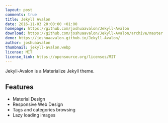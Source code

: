 ```yaml
---
layout: post
comments: true
title: Jekyll Avalon
date: 2016-11-03 20:00:00 +01:00
homepage: https://github.com/joshuaavalon/Jekyll-Avalon
download: https://github.com/joshuaavalon/Jekyll-Avalon/archive/master.zip
demo: https://joshuaavalon.github.io/Jekyll-Avalon/
author: joshuaavalon
thumbnail: jekyll-avalon.webp
license: MIT
license_link: https://opensource.org/licenses/MIT
---
```


Jekyll-Avalon is a Materialize Jekyll theme.

## Features

* Material Design
* Responsive Web Design
* Tags and categories browsing
* Lazy loading images
